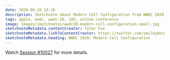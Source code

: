 ```yaml
---
date: 2020-06-26 13:16
description: Sketchnote about Modern Cell Configuration from WWDC 2020
tags: apple, wwdc, wwdc-20, iOS, online-conference
image: images/sketchnotes/wwdc20-modern-cell-configuration-small.jpg
sketchnoteMetadata.contentCreator: Tyler Fox
sketchnoteMetadata.linkToContentCreator: https://twitter.com/smileyborg
sketchnoteMetadata.heading: WWDC 2020: Modern Cell Configuration
---
```


Watch [Session #10027](https://developer.apple.com/videos/play/wwdc2020/10027/) for more details.

